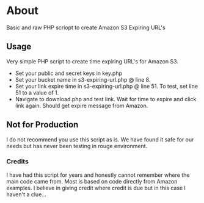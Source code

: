 # About

Basic and raw PHP scriopt to create Amazon S3 Expiring URL's

## Usage

Very simple PHP script to create time expiring URL's for Amazon S3.

- Set your public and secret keys in key.php
- Set your bucket name in s3-expiring-url.php @ line 8.
- Set your link expire time in s3-expiring-url.php @ line 51. To test, set line 51 to a value of 1.
- Navigate to download.php and test link. Wait for time to expire and click link again. Should get expire message from Amazon.

## Not for Production

I do not recommend you use this script as is. We have found it safe for our needs but has never been testing in rouge environment.

### Credits

I have had this script for years and honestly cannot remember where the main code came from. Most is based on code directly from Amazon examples. I believe in giving credit where credit is due but in this case I haven't a clue...
